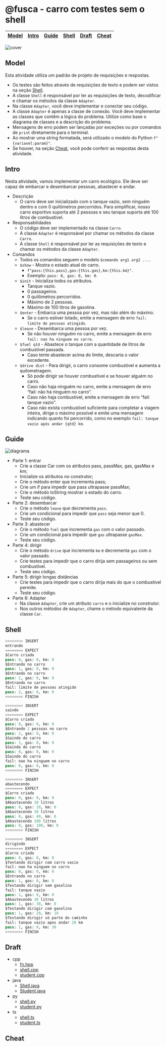 # @fusca - carro com testes sem o shell

<!-- toch -->
[Model](#model) | [Intro](#intro) | [Guide](#guide) | [Shell](#shell) | [Draft](#draft) | [Cheat](#cheat)
-- | -- | -- | -- | -- | --
<!-- toch -->

![cover](cover.jpg)

## Model

Esta atividade utiliza um padrão de projeto de requisições e respostas.

- Os testes são feitos através de requisições de texto e podem ser vistos na seção [Shell](#shell).
- A classe `Shell` é responsável por ler as requisições de texto, decodificar e chamar os métodos da classe `Adapter`.
- Na classe `Adapter`, você deve implementar e conectar seu código.
- A classe `Adapter` é apenas a classe de conexão. Você deve implementar as classes que contêm a lógica do problema. Utilize como base o diagrama de classes e a descrição do problema.
- Mensagens de erro podem ser lançadas por exceções ou por comandos de `print` diretamente para o terminal.
- Ao mostrar uma string formatada, será utilizado o modelo do Python `f"{variavel:param}"`.
- Se houver, na seção [Cheat](#cheat), você pode conferir as respostas desta atividade.

## Intro

Nesta atividade, vamos implementar um carro ecológico. Ele deve ser capaz de embarcar e desembarcar pessoas, abastecer e andar.

- Descrição
  - O carro deve ser inicializado com o tanque vazio, sem ninguém dentro e com 0 quilômetros percorridos. Para simplificar, nosso carro esportivo suporta até 2 pessoas e seu tanque suporta até 100 litros de combustível.
- Responsabilidades
  - O código deve ser implementado na classe `Carro`.
  - A classe `Adapter` é responsável por chamar os métodos da classe `Carro`.
  - A classe `Shell` é responsável por ler as requisições de texto e chamar os métodos da classe `Adapter`.
- Comandos
  - Todos os comandos seguem o modelo `$comando arg1 arg2 ...`.
  - `$show` - Mostra o estado atual do carro.
    - `f"pass:{this.pass},gas:{this.gas},km:{this.km}"`.
    - Exemplo: `pass: 0, gas: 0, km: 0`.
  - `$init` - Inicializa todos os atributos.
    - Tanque vazio.
    - 0 passageiros.
    - 0 quilômetros percorridos.
    - Máximo de 2 pessoas.
    - Máximo de 100 litros de gasolina.
  - `$enter` - Embarca uma pessoa por vez, mas não além do máximo.
    - Se o carro estiver lotado, emite a mensagem de erro `fail: limite de pessoas atingido`.
  - `$leave` - Desembarca uma pessoa por vez.
    - Se não houver ninguém no carro, emite a mensagem de erro `fail: nao ha ninguem no carro`.
  - `$fuel qtd` - Abastece o tanque com a quantidade de litros de combustível passada.
    - Caso tente abastecer acima do limite, descarta o valor excedente.
  - `$drive dist` - Para dirigir, o carro consome combustível e aumenta a quilometragem.
    - Só pode dirigir se houver combustível e se houver alguém no carro.
    - Caso não haja ninguém no carro, emite a mensagem de erro “fail: não há ninguém no carro”.
    - Caso não haja combustível, emite a mensagem de erro “fail: tanque vazio”.
    - Caso não exista combustível suficiente para completar a viagem inteira, dirige o máximo possível e emite uma mensagem indicando quanto foi percorrido, como no exemplo `fail: tanque vazio após andar {qtd} km`.

## Guide

![diagrama](diagrama.png)

- Parte 1: entrar
  - Crie a classe Car com os atributos pass, passMax, gas, gasMax e km;
  - Inicialize os atributos no construtor;
  - Crie o método enter que incrementa pass;
  - Crie um if para impedir que pass ultrapasse passMax;
  - Crie o método toString mostrar o estado do carro.
  - Teste seu código.
- Parte 2: desembarcar
  - Crie o método `leave` que decrementa `pass`.
  - Crie um condicional para impedir que `pass` seja menor que 0.
  - Teste seu código.
- Parte 3: abastecer
  - Crie o método `fuel` que incrementa `gas` com o valor passado.
  - Crie um condicional para impedir que `gas` ultrapasse `gasMax`.
  - Teste seu código.
- Parte 4: dirigir
  - Crie o método `drive` que incrementa `km` e decrementa `gas` com o valor passado.
  - Crie testes para impedir que o carro dirija sem passageiros ou sem combustível.
  - Teste seu código.
- Parte 5: dirigir longas distâncias
  - Crie testes para impedir que o carro dirija mais do que o combustível permite.
  - Teste seu código.
- Parte 6: Adapter
  - Na classe `Adapter`, crie um atributo `carro` e o inicialize no construtor.
  - Nos outros métodos de `Adapter`, chame o método equivalente da classe `Car`.

## Shell

```py
>>>>>>>> INSERT
entrando
======== EXPECT
$Carro criado
pass: 0, gas: 0, km: 0
$Entrando no carro
pass: 1, gas: 0, km: 0
$Entrando no carro
pass: 2, gas: 0, km: 0
$Entrando no carro
fail: limite de pessoas atingido
pass: 2, gas: 0, km: 0
<<<<<<<< FINISH
```

```py
>>>>>>>> INSERT
saindo
======== EXPECT
$Carro criado
pass: 0, gas: 0, km: 0
$Entrando 2 pessoas no carro
pass: 2, gas: 0, km: 0
$Saindo do carro
pass: 1, gas: 0, km: 0
$Saindo do carro
pass: 0, gas: 0, km: 0
$Saindo do carro
fail: nao ha ninguem no carro
pass: 0, gas: 0, km: 0
<<<<<<<< FINISH
```

```py
>>>>>>>> INSERT
abastecendo
======== EXPECT
$Carro criado
pass: 0, gas: 0, km: 0
$Abastecendo 10 litros
pass: 0, gas: 10, km: 0
$Abastecendo 30 litros
pass: 0, gas: 40, km: 0
$Abastecendo 100 litros
pass: 0, gas: 100, km: 0
<<<<<<<< FINISH
```

```py
>>>>>>>> INSERT
dirigindo
======== EXPECT
$Carro criado
pass: 0, gas: 0, km: 0
$Tentando dirigir com carro vazio
fail: nao ha ninguem no carro
pass: 0, gas: 0, km: 0
$Entrando no carro
pass: 1, gas: 0, km: 0
$Testando dirigir sem gasolina
fail: tanque vazio
pass: 1, gas: 0, km: 0
$Abastecendo 30 litros
pass: 1, gas: 30, km: 0
$Testando dirigir com gasolina
pass: 1, gas: 20, km: 10
$Testando dirigir só parte do caminho
fail: tanque vazio apos andar 20 km
pass: 1, gas: 0, km: 30
<<<<<<<< FINISH
```

## Draft

<!-- links .cache/draft -->
- cpp
  - [fn.hpp](.cache/draft/cpp/fn.hpp)
  - [shell.cpp](.cache/draft/cpp/shell.cpp)
  - [student.cpp](.cache/draft/cpp/student.cpp)
- java
  - [Shell.java](.cache/draft/java/Shell.java)
  - [Student.java](.cache/draft/java/Student.java)
- py
  - [shell.py](.cache/draft/py/shell.py)
  - [student.py](.cache/draft/py/student.py)
- ts
  - [shell.ts](.cache/draft/ts/shell.ts)
  - [student.ts](.cache/draft/ts/student.ts)
<!-- links -->

## Cheat

<!-- links .cache/cheat -->
<!-- links -->